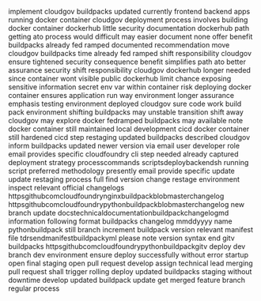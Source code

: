 implement cloudgov buildpacks updated currently frontend backend apps running docker container cloudgov deployment process involves building docker container dockerhub little security documentation dockerhub path getting ato process would difficult may easier document none offer benefit buildpacks already fed ramped documented recommendation move cloudgov buildpacks time already fed ramped shift responsibility cloudgov ensure tightened security consequence benefit simplifies path ato better assurance security shift responsibility cloudgov dockerhub longer needed since container wont visible public dockerhub limit chance exposing sensitive information secret env var within container risk deploying docker container ensures application run way environment longer assurance emphasis testing environment deployed cloudgov sure code work build pack environment shifting buildpacks may unstable transition shift away cloudgov may explore docker fedramped buildpacks may available note docker container still maintained local development cicd docker container still hardened cicd step restaging updated buildpacks described cloudgov inform buildpacks updated newer version via email user developer role email provides specific cloudfoundry cli step needed already captured deployment strategy processcommands scriptsdeploybackendsh running script preferred methodology presently email provide specific update update restaging process full find version change restage environment inspect relevant official changelogs httpsgithubcomcloudfoundrynginxbuildpackblobmasterchangelog httpsgithubcomcloudfoundrypythonbuildpackblobmasterchangelog new branch update docstechnicaldocumentationbuildpackchangelogmd information following format buildpacks changelog mmddyyyy name pythonbuildpack still branch increment buildpack version relevant manifest file tdrsendmanifestbuildpackyml please note version syntax end gitv buildpacks httpsgithubcomcloudfoundrypythonbuildpackgitv deploy dev branch dev environment ensure deploy successfully without error startup open final staging open pull request develop assign technical lead merging pull request shall trigger rolling deploy updated buildpacks staging without downtime develop updated buildpack update get merged feature branch regular process